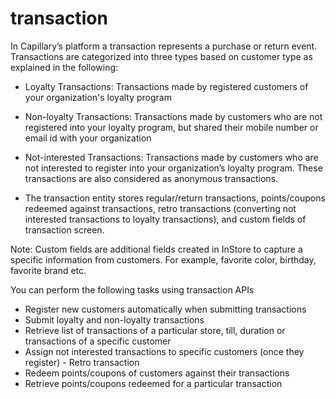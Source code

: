 # transaction
In Capillary’s platform a transaction represents a purchase or return event. Transactions are categorized into three types based on customer type as explained in the following:

* Loyalty Transactions: Transactions made by registered customers of your organization's loyalty program
 
* Non-loyalty Transactions: Transactions made by customers who are not registered into your loyalty program, but shared their mobile number or email id with your organization 

* Not-interested Transactions: Transactions made by customers who are not interested to register into your organization’s loyalty program. These transactions are also considered as anonymous transactions. 

* The transaction entity stores regular/return transactions, points/coupons redeemed against transactions, retro transactions (converting not interested transactions to loyalty transactions), and custom fields of transaction screen. 

<aside class="notice">
Note: Custom fields are additional fields created in InStore to capture a specific information from customers. For example, favorite color, birthday, favorite brand etc.
</aside>

You can perform the following tasks using transaction APIs

* Register new customers automatically when submitting transactions 
* Submit loyalty and non-loyalty transactions 
* Retrieve list of transactions of a particular store, till, duration or transactions of a specific customer 
* Assign not interested transactions to specific customers (once they register) - Retro transaction 
* Redeem points/coupons of customers against their transactions 
* Retrieve points/coupons redeemed for a particular transaction